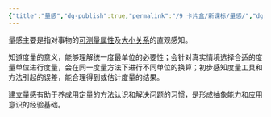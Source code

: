 ```yaml
---
{"title":"量感","dg-publish":true,"permalink":"/9 卡片盒/新课标/量感/","dgPassFrontmatter":true,"noteIcon":""}
---
```



量感主要是指对事物的<u>可测量属性</u>及<u>大小关系</u>的直观感知。

知道度量的意义，能够理解统一度最单位的必要性；会针对真实情境选择合适的度量单位进行度量，会在同一度量方法下进行不同单位的换算；初步感知度量工具和方法引起的误差，能合理得到或估计度量的结果。

建立量感有助于养成用定量的方法认识和解决问题的习惯，是形成抽象能力和应用意识的经验基础。